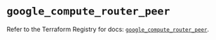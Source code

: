 # `google_compute_router_peer`

Refer to the Terraform Registry for docs: [`google_compute_router_peer`](https://registry.terraform.io/providers/hashicorp/google/5.25.0/docs/resources/compute_router_peer).
